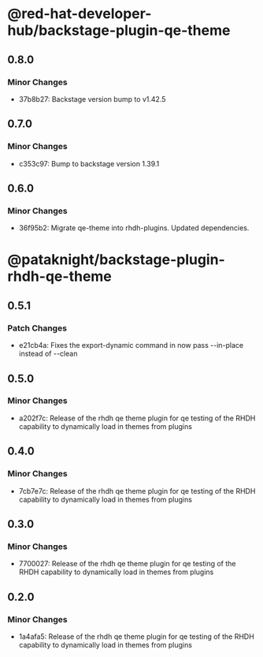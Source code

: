 # @red-hat-developer-hub/backstage-plugin-qe-theme

## 0.8.0

### Minor Changes

- 37b8b27: Backstage version bump to v1.42.5

## 0.7.0

### Minor Changes

- c353c97: Bump to backstage version 1.39.1

## 0.6.0

### Minor Changes

- 36f95b2: Migrate qe-theme into rhdh-plugins. Updated dependencies.

# @pataknight/backstage-plugin-rhdh-qe-theme

## 0.5.1

### Patch Changes

- e21cb4a: Fixes the export-dynamic command in now pass --in-place instead of --clean

## 0.5.0

### Minor Changes

- a202f7c: Release of the rhdh qe theme plugin for qe testing of the RHDH capability to dynamically load in themes from plugins

## 0.4.0

### Minor Changes

- 7cb7e7c: Release of the rhdh qe theme plugin for qe testing of the RHDH capability to dynamically load in themes from plugins

## 0.3.0

### Minor Changes

- 7700027: Release of the rhdh qe theme plugin for qe testing of the RHDH capability to dynamically load in themes from plugins

## 0.2.0

### Minor Changes

- 1a4afa5: Release of the rhdh qe theme plugin for qe testing of the RHDH capability to dynamically load in themes from plugins

